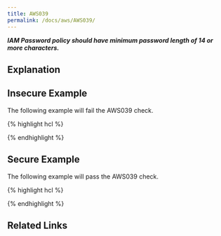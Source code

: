 ```yaml
---
title: AWS039
permalink: /docs/aws/AWS039/
---
```


***IAM Password policy should have minimum password length of 14 or more characters.***

## Explanation



## Insecure Example

The following example will fail the AWS039 check.

{% highlight hcl %}

{% endhighlight %}

## Secure Example

The following example will pass the AWS039 check.

{% highlight hcl %}

{% endhighlight %}

## Related Links


